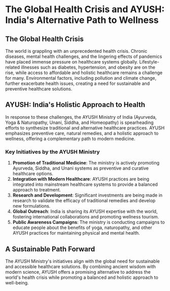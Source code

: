 <!--prompt:
write about the health crisis in the world and how the AYUSH ministry of india is synthesizing alternatives
-->

# The Global Health Crisis and AYUSH: India's Alternative Path to Wellness

## The Global Health Crisis

The world is grappling with an unprecedented health crisis. Chronic diseases, mental health challenges, and the lingering effects of pandemics have placed immense pressure on healthcare systems globally. Lifestyle-related illnesses such as diabetes, hypertension, and obesity are on the rise, while access to affordable and holistic healthcare remains a challenge for many. Environmental factors, including pollution and climate change, further exacerbate health issues, creating a need for sustainable and preventive healthcare solutions.

## AYUSH: India's Holistic Approach to Health

In response to these challenges, the AYUSH Ministry of India (Ayurveda, Yoga & Naturopathy, Unani, Siddha, and Homeopathy) is spearheading efforts to synthesize traditional and alternative healthcare practices. AYUSH emphasizes preventive care, natural remedies, and a holistic approach to wellness, offering a complementary path to modern medicine.

### Key Initiatives by the AYUSH Ministry

1. **Promotion of Traditional Medicine**: The ministry is actively promoting Ayurveda, Siddha, and Unani systems as preventive and curative healthcare options.
2. **Integration with Modern Healthcare**: AYUSH practices are being integrated into mainstream healthcare systems to provide a balanced approach to treatment.
3. **Research and Development**: Significant investments are being made in research to validate the efficacy of traditional remedies and develop new formulations.
4. **Global Outreach**: India is sharing its AYUSH expertise with the world, fostering international collaborations and promoting wellness tourism.
5. **Public Awareness Campaigns**: The ministry is conducting campaigns to educate people about the benefits of yoga, naturopathy, and other AYUSH practices for maintaining physical and mental health.

## A Sustainable Path Forward

The AYUSH Ministry's initiatives align with the global need for sustainable and accessible healthcare solutions. By combining ancient wisdom with modern science, AYUSH offers a promising alternative to address the world's health crisis while promoting a balanced and holistic approach to well-being.
